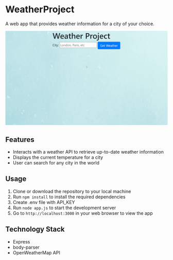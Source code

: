 # WeatherProject

A web app that provides weather information for a city of your choice.

![](https://raw.githubusercontent.com/JOSEW383/weatherproject/master/public/WeatherProjectDemo.gif)

## Features
- Interacts with a weather API to retrieve up-to-date weather information 
- Displays the current temperature for a city 
- User can search for any city in the world

## Usage
1. Clone or download the repository to your local machine 
2. Run `npm install` to install the required dependencies 
3. Create .env file with API_KEY
4. Run `node app.js` to start the development server 
5. Go to `http://localhost:3000` in your web browser to view the app 

## Technology Stack
- Express 
- body-parser 
- OpenWeatherMap API 
